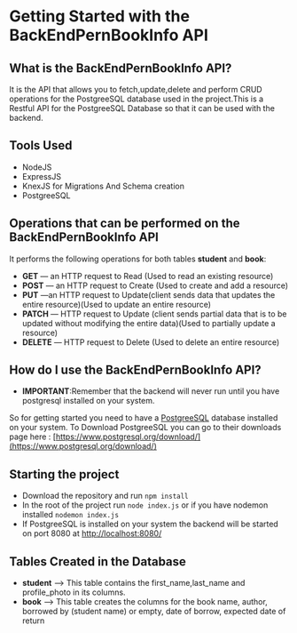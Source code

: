 # Getting Started with the BackEndPernBookInfo API


## What is the BackEndPernBookInfo API?
It is the API that allows you to fetch,update,delete and perform CRUD operations for the PostgreeSQL database used in the project.This is a Restful API for the PostgreeSQL Database so that it can be used with the backend.

## Tools Used
- NodeJS
- ExpressJS
- KnexJS for Migrations And Schema creation
- PostgreeSQL

## Operations that can be performed on the BackEndPernBookInfo API

It performs the following operations for both tables **student** and **book**:
- **GET** — an HTTP request to Read (Used to read an existing resource)
- **POST** — an HTTP request to Create (Used to create and add a resource)
- **PUT** —an HTTP request to Update(client sends data that updates the entire resource)(Used to update an entire resource)
- **PATCH** — HTTP request to Update (client sends partial data that is to be updated without modifying the entire data)(Used to partially update a resource)
- **DELETE** — HTTP request to Delete (Used to delete an entire resource)

## How do I use the BackEndPernBookInfo API?

- **IMPORTANT**:Remember that the backend will never run until you have postgresql installed on your system.

So for getting started you need to have a [PostgreeSQL](https://www.postgresql.org/) database installed on your system.
To Download PostgreeSQL you can go to their downloads page here : [https://www.postgresql.org/download/](https://www.postgresql.org/download/)

## Starting the project
- Download the repository and run `npm install`
- In the root of the project run `node index.js` or if you have nodemon installed `nodemon index.js`
- If PostgreeSQL is installed on your system the backend will be started on port 8080 at [http://localhost:8080/](http://localhost:8080/)

## Tables Created in the Database
- **student** ——> This table contains the first_name,last_name and profile_photo in its columns.
- **book** ——> This table creates the columns for the book name, author, borrowed by (student name) or empty, date of borrow, expected date of return

## 